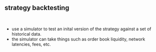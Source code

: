 ## strategy backtesting

<br>

* use a simulator to test an inital version of the strategy against a set of historical data.
* the simulator can take things such as order book liquidity, network latencies, fees, etc.
